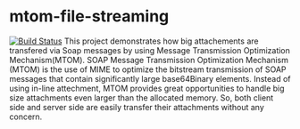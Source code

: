 # mtom-file-streaming
[![Build Status](https://travis-ci.org/kaanaktas/mtom-file-streaming.svg?branch=master)](https://travis-ci.org/kaanaktas/spring-web)
This project demonstrates how big attachements are transfered via Soap messages by using Message Transmission Optimization Mechanism(MTOM). 
SOAP Message Transmission Optimization Mechanism (MTOM) is the use of MIME to optimize the bitstream transmission of SOAP messages that contain significantly large base64Binary elements.
Instead of using in-line attechment, MTOM provides great opportunities to handle big size attachments even larger than the allocated memory. So, both client side and server side are easily transfer their attachments without any concern.

